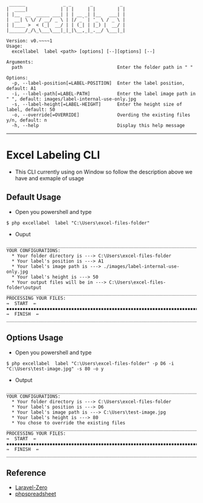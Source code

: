 ```
 ______              _ _       _          _
|  ____|            | | |     | |        | |
| |__  __  _____ ___| | | __ _| |__   ___| |
|  __| \ \/ / __/ _ \ | |/ _` | '_ \ / _ \ |
| |____ >  < (_|  __/ | | (_| | |_) |  __/ |
|______/_/\_\___\___|_|_|\__,_|_.__/ \___|_|

Version: v0.~~~~1
Usage:
  excellabel  label <path> [options] [--][options] [--]

Arguments:
  path                                   Enter the folder path in " "

Options:
  -p, --label-position[=LABEL-POSITION]  Enter the label position, default: A1
  -i, --label-path[=LABEL-PATH]          Enter the label image path in " ", default: images/label-internal-use-only.jpg
  -s, --label-height[=LABEL-HEIGHT]      Enter the height size of label, default: 50
  -o, --override[=OVERRIDE]              Overding the existing files y/n, default: n
  -h, --help                             Display this help message
```

---

# Excel Labeling CLI

- This CLI currently using on Window so follow the description above we have and exmaple of usage

## Default Usage

- Open you powershell and type

```
$ php excellabel  label "C:\Users\excel-files-folder"
```

- Ouput

```
_____________________________________________________________________________
YOUR CONFIGURATIONS:
  * Your folder directory is ---> C:\Users\excel-files-folder
  * Your label's position is ---> A1
  * Your label's image path is ---> ./images/label-internal-use-only.jpg
  * Your label's height is ---> 50
  * Your output files will be in ---> C:\Users\excel-files-folder\output
_____________________________________________________________________________
PROCESSING YOUR FILES:
⇛  START  ⇚
▪▪▪▪▪▪▪▪▪▪▪▪▪▪▪▪▪▪▪▪▪▪▪▪▪▪▪▪▪▪▪▪▪▪▪▪▪▪▪▪▪▪▪▪▪▪▪▪▪▪▪▪▪▪▪▪▪▪▪▪▪▪▪▪▪▪▪▪▪▪▪▪▪▪▪▪▪▪▪▪
⇛  FINISH  ⇚
_____________________________________________________________________________
```

## Options Usage

- Open you powershell and type

```
$ php excellabel  label "C:\Users\excel-files-folder" -p D6 -i "C:\Users\test-image.jpg" -s 80 -o y
```

- Output

```
_____________________________________________________________________________
YOUR CONFIGURATIONS:
  * Your folder directory is ---> C:\Users\excel-files-folder
  * Your label's position is ---> D6
  * Your label's image path is ---> C:\Users\test-image.jpg
  * Your label's height is ---> 80
  * You chose to override the existing files
_____________________________________________________________________________
PROCESSING YOUR FILES:
⇛  START  ⇚
▪▪▪▪▪▪▪▪▪▪▪▪▪▪▪▪▪▪▪▪▪▪▪▪▪▪▪▪▪▪▪▪▪▪▪▪▪▪▪▪▪▪▪▪▪▪▪▪▪▪▪▪▪▪▪▪▪▪▪▪▪▪▪▪▪▪▪▪▪▪▪▪▪▪▪▪▪▪▪▪
⇛  FINISH  ⇚
_____________________________________________________________________________
```

## Reference

- [Laravel-Zero](https://laravel-zero.com/)
- [phpspreadsheet](https://phpspreadsheet.readthedocs.io/en/latest/)
